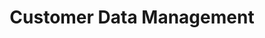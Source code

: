 ---
solution: 'customer-data-management'
product: ['cdp']
title: 'Customer Data Management'
description: 'Maintain a persistent, unified view of your customers that is available to be leveraged in all your channels'
stackexchange:
  [
    '#xconnect',
    '#xdb',
    '#experience-analytics',
    '#personalization',
    '#experience-profile',
    '#contact-facets',
    '#list-manager',
    '#reporting',
    '#content-testing',
    '#tracking'
  ]
twitter: ['#sitecorexp', '#sitecorecdp', '#boxever']
---